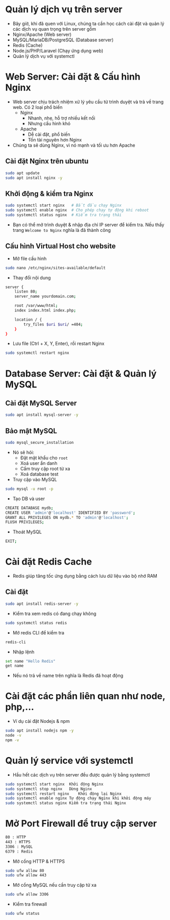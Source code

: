 # Quản lý dịch vụ trên server
- Bây giờ, khi đã quen với Linux, chúng ta cần học cách cài đặt và quản lý các dịch vụ quan trọng trên server gồm
- Nginx/Apache (Web server)
- MySQL/MariaDB/PostgreSQL (Database server)
- Redis (Cache)
- Node.js/PHP/Laravel (Chạy ứng dụng web)
- Quản lý dịch vụ với systemctl

# Web Server: Cài đặt & Cấu hình Nginx
- Web server chịu trách nhiệm xử lý yêu cầu từ trình duyệt và trả về trang web. Có 2 loại phổ biến
  - Nginx
    - Nhanh, nhẹ, hỗ trợ nhiều kết nối
    - Nhưng cấu hình khó
  - Apache
    - Dễ cài đặt, phổ biến
    - Tốn tài nguyên hơn Nginx
- Chúng ta sẽ dùng Nginx, vì nó mạnh và tối ưu hơn Apache
## Cài đặt Nginx trên ubuntu
```sh
sudo apt update
sudo apt install nginx -y
```
## Khởi động & kiểm tra Nginx
```sh
sudo systemctl start nginx   # Bắt đầu chạy Nginx
sudo systemctl enable nginx  # Cho phép chạy tự động khi reboot
sudo systemctl status nginx  # Kiểm tra trạng thái
```
- Bạn có thể mở trình duyệt & nhập địa chỉ IP server để kiểm tra. Nếu thấy trang `Welcome to Nginx` nghĩa là đã thành công
## Cấu hình Virtual Host cho website
- Mở file cấu hình
```sh
sudo nano /etc/nginx/sites-available/default
```
- Thay đổi nội dung
```sh
server {
    listen 80;
    server_name yourdomain.com;

    root /var/www/html;
    index index.html index.php;

    location / {
        try_files $uri $uri/ =404;
    }
}
```
- Lưu file (Ctrl + X, Y, Enter), rồi restart Nginx
```sh
sudo systemctl restart nginx
```

# Database Server: Cài đặt & Quản lý MySQL
## Cài đặt MySQL Server
```sh
sudo apt install mysql-server -y
```
## Bảo mật MySQL
```sh
sudo mysql_secure_installation
```
- Nó sẽ hỏi:
  - Đặt mật khẩu cho `root`
  - Xoá user ẩn danh
  - Cấm truy cập root từ xa
  - Xoá database test
- Truy cập vào MySQL
```sh
sudo mysql -u root -p
```
- Tạo DB và user
```sh
CREATE DATABASE mydb;
CREATE USER 'admin'@'localhost' IDENTIFIED BY 'password';
GRANT ALL PRIVILEGES ON mydb.* TO 'admin'@'localhost';
FLUSH PRIVILEGES;
```
- Thoát MySQL
```sh
EXIT;
```
# Cài đặt Redis Cache
- Redis giúp tăng tốc ứng dụng bằng cách lưu dữ liệu vào bộ nhớ RAM
## Cài đặt
```sh
sudo apt install redis-server -y
```
- Kiểm tra xem redis có đang chạy không
```sh
sudo systemctl status redis
```
- Mở redis CLI để kiểm tra
```sh
redis-cli
```
- Nhập lệnh
```sh
set name "Hello Redis"
get name
```
- Nếu nó trả về name trên nghĩa là Redis đã hoạt động
# Cài đặt các phần liên quan như node, php,...
- Ví dụ cài đặt Nodejs & npm
```sh
sudo apt install nodejs npm -y
node -v
npm -v
```

# Quản lý service với systemctl
- Hầu hết các dịch vụ trên server đều được quản lý bằng systemctl
```sh
sudo systemctl start nginx	Khởi động Nginx
sudo systemctl stop nginx	Dừng Nginx
sudo systemctl restart nginx	Khởi động lại Nginx
sudo systemctl enable nginx	Tự động chạy Nginx khi khởi động máy
sudo systemctl status nginx	Kiểm tra trạng thái Nginx
```

# Mở Port Firewall để truy cập server
```sh
80 : HTTP
443 : HTTPS
3306 : MySQL
6379 : Redis
```
- Mở cổng HTTP & HTTPS
```sh
sudo ufw allow 80
sudo ufw allow 443
```
- Mở cổng MySQL nếu cần truy cập từ xa
```sh
sudo ufw allow 3306
```
- Kiểm tra firewall
```sh
sudo ufw status
```


